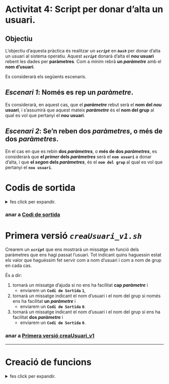 # Activitat 4: Script per donar d’alta un usuari.
## Objectiu
L’objectiu d’aquesta pràctica és realitzar un ***```script```*** en ***```bash```*** per donar d’alta un usuari al sistema operatiu. Aquest ***```script```*** donarà d’alta el ***nou* usuari** rebent les dades per **paràmetres**. Com a mínim rebrà **un *paràmetre*** amb el **nom d’usuari**.

Es considerarà els següents escenaris.
## ***Escenari 1***: Només es rep **un *paràmetre***.
Es considerarà, en aquest cas, que el ***paràmetre*** rebut serà el **nom del *nou* usuari**, i s’assumirà que aquest mateix ***paràmetre*** és el **nom del grup** al qual es vol que pertanyi el ***nou* usuari**.

## ***Escenari 2***: Se’n reben **dos *paràmetres***, o **més de dos *paràmetres***.
En el cas en que es rebin **dos *paràmetres***, o **més de dos *paràmetres***, es considerarà que **el *primer* dels *paràmetres*** serà el **```nom usuari```** a donar d’alta, i que **el *segon* dels *paràmetres***, és el **```nom del grup```** al qual es vol que pertanyi el **```nou usuari```**.


# Codis de sortida

<details>
  <summary> fes click per expandir.</summary>
--------

En qualsevol dels casos, caldrà comprovar si el **nom del *nou* usuari** i el nom del grup rebut existeixen.

## Codi de Sortida => ***`0`***
En el cas en el que l’usuari ens faciliti tota la informació i no tinguem cap problema per donar d’alta l’usuari, cap ***paràmetre***, llavors mostrarem un missatge informant de que tot ha anat correctament.

I enviarem un **```Codi de Sortida```** amb un valor de ***```0```***.

## Codi de Sortida => ***`1`***
En el cas en el que l’usuari no ens faciliti **cap *paràmetre***, llavors mostrarem un missatge d’ajuda, indicant que cal que com a mínim ens faciliti **un *paràmetre***.

I enviarem un **```Codi de Sortida```** amb un valor d’***```1```***.

## Codi de Sortida => ***`2`***
En el cas en el que l’usuari ens faciliti com a **nom del *nou* usuari** el d’un usuari que ja existeix, llavors mostrarem un missatge d’error en que comunicarem que l’usuari ja existeix.

I enviarem un **```Codi de Sortida```** amb un valor de ***```2```***.

--------
</details>

### anar a [Codi de sortida](teoria/codi-de-sortida)

# Primera versió ***```creaUsuari_v1.sh```***

Crearem un ***```script```*** que ens mostrarà un missatge en funció dels paràmetres que ens hagi passat l’usuari. Tot indicant quins haguessin estat els valor que haguéssim fet servir com a nom d’usuari i com a nom de grup en cada cas.

És a dir:

1. tornarà un missatge d’ajuda si no ens ha facilitat **cap *paràmetre*** i
   * enviarem un **```Codi de Sortida```** **```1```**,
1. tornarà un missatge indicant el nom d’usuari i el nom del grup si només ens ha facilitat **un *paràmetre*** i
   * enviarem un **```Codi de Sortida```** **```0```**.
1. tornarà un missatge indicant el nom d’usuari i el nom del grup si ens ha facilitat **dos *paràmetre*** i
   * enviarem un **```Codi de Sortida```** **```0```**.



### anar a [Primera versió creaUsuari_v1](scripts/creaUsuari_v1)
--------



# Creació de funcions
<details>
  <summary> fes click per expandir.</summary>
  
## Creació de funcions

Com en gairebé qualsevol llenguatge de programació, podeu utilitzar funcions per agrupar trossos de codi d’una manera més lògica o practicar l’art diví de la recursió.

Declarar una funció només és qüestió d'escriure la funció ***`f_nomFuncio { codi }`***.

### Mostra de funció

Cridar a una funció és com cridar a un altre programa, només cal escriure el seu nom.

```bash
#!/bin/bash
# Nom:  f_creaFuncions.sh
  function f_acaba {
      exit
   }
           
   function f_hola {
      echo "Hola món!"
   }
           
   f_hola
   f_acaba
   echo "no surto mai!"
```

Mostra el fitxer [f_creaFuncions.sh](scripts/f_creaFuncions.sh)

De les línia **```2```** a la **```4```** es troba la funció **```f_acaba```**. I de la **```5```** a  la **```7```** la funció **```f_hola```**.

Si no esteu del tot segurs del que fa aquest ***```script```***, proveu-lo.

Tingueu en compte que NO cal declarar una funció en cap ordre específic.

En executar l'***```script```***, primer us n’adonareu: la funció s’anomena **```f_hola```**, en segon lloc la funció **```f_acaba```**, i el programa mai arriba a la línia **```10```**.

### Mostra de funció amb mostra de ***paràmetres***

```bash
#!/bin/bash
# Nom:  f_creaFunAmbParam.sh
  function f_acaba {
    exit
  }
           
  function f_mostra {
    echo $1 
  }
           
  f_mostra "Hola"
  f_mostra " món!"
  f_acaba
   echo "no surto mai!"
```
Mostra el fitxer [f_creaFunAmbParam.sh](scripts/f_creaFunAmbParam.sh)

Aquest ***```script```*** és gairebé idèntic a l’anterior. La diferència principal és el funcionament **```f_mostra```**. Aquesta funció imprimeix el primer argument que rep. Els arguments, dins de funccions, es tracten de la mateixa manera que els arguments que es proporcionen a un ***```script```***.


## Interfícies d'usuari

Ús de selecció per fer menús senzills
```bash
#!/bin/bash
# Nom:  f_interficiesUsuari.sh
OPTIONS="Hola Surt"
  select opt in $OPTIONS; do
    if [ "$opt" = "Surt" ]; then
      echo fet!
      exit
    elif [ "$opt" = "Hola" ]; then
      echo "Hola món!"
    else
      clear
      echo "Opció incorrete!"
    fi
  done
```
Mostra el fitxer [f_interficiesUsuari.sh](scripts/f_interficiesUsuari.sh)

Si executeu aquest ***```script```***, veureu que és un record del programador per als menús basats en text. Probablement notareu que és molt semblant a la construcció **```for```**, però fent un **```loop```** per cada "paraula" que troba en l'**```array```** **```$OPTIONS```**, i demana a l'usuari que ens faciliti l'opció escolida.

### Ús de la línia de comandes

```bash
#!/bin/bash
# Nom:  f_usLiniaComandes.sh
if [ -z "$1" ]; then 
  echo executant $0
  exit
fi
SRCD=$1
TGTD="/var/backups/"
OF=home-$(date +%Y%m%d).tgz

echo "SRCD= $SRCD"
echo "TGTD= $TGTD"
echo "OF=home-\$(date +%Y%m%d).tgz"
echo "OF= $OF"
# tar -cZf $TGTD$OF $SRCD
```
Mostra el fitxer [f_usLiniaComandes.sh](scripts/f_usLiniaComandes.sh)


Per veure que fa aquest ***```script```*** farem servir el ***```debugger```*** de ***``bash```***. ***```bash -x```***

```bash
joanpardo@daw1sisinfuf01:~/bin/pract4$ bash -x f_usLiniaComandes.sh
+ '[' -z '' ']'
+ echo executant f_usLiniaComandes.sh
executant f_usLiniaComandes.sh
+ exit
joanpardo@daw1sisinfuf01:~/bin/pract4$ bash -x f_usLiniaComandes.sh hola
+ '[' -z hola ']'
+ SRCD=hola
+ TGTD=/var/backups/
++ date +%Y%m%d
+ OF=home-20200518.tgz
+ echo 'SRCD= hola'
SRCD= hola
+ echo 'TGTD= /var/backups/'
TGTD= /var/backups/
+ echo 'OF=home-$(date +%Y%m%d).tgz'
OF=home-$(date +%Y%m%d).tgz
+ echo 'OF= home-20200518.tgz'
OF= home-20200518.tgz
```


get it from: https://tldp.org/HOWTO/Bash-Prog-Intro-HOWTO-9.html


</details>
